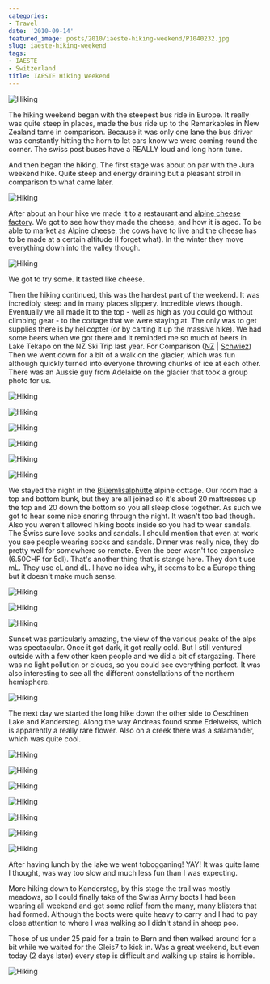 ```yaml
---
categories:
- Travel
date: '2010-09-14'
featured_image: posts/2010/iaeste-hiking-weekend/P1040232.jpg
slug: iaeste-hiking-weekend
tags:
- IAESTE
- Switzerland
title: IAESTE Hiking Weekend
---
```


![Hiking](P1040232.jpg)

The hiking weekend began with the steepest bus ride in Europe. It really was quite steep in places, made the bus ride up to the Remarkables in New Zealand tame in comparison. Because it was only one lane the bus driver was constantly hitting the horn to let cars know we were coming round the corner. The swiss post buses have a REALLY loud and long horn tune.

And then began the hiking. The first stage was about on par with the Jura weekend hike. Quite steep and energy draining but a pleasant stroll in comparison to what came later.

![Hiking](lowerhike.jpg)

After about an hour hike we made it to a restaurant and [alpine cheese factory](http://en.wikipedia.org/wiki/Transhumance#The_Alps). We got to see how they made the cheese, and how it is aged. To be able to market as Alpine cheese, the cows have to live and the cheese has to be made at a certain altitude (I forget what). In the winter they move everything down into the valley though.

![Hiking](cheese.jpg)

We got to try some. It tasted like cheese.

Then the hiking continued, this was the hardest part of the weekend. It was incredibly steep and in many places slippery. Incredible views though. Eventually we all made it to the top - well as high as you could go without climbing gear - to the cottage that we were staying at. The only was to get supplies there is by helicopter (or by carting it up the massive hike). We had some beers when we got there and it reminded me so much of beers in Lake Tekapo on the NZ Ski Trip last year. For Comparison ([NZ](http://picasaweb.google.com/alexguinane/SkiTrip09#5516776164870888626) | [Schwiez](http://picasaweb.google.com/alexguinane/IAESTEHikingWeekend#5516411549420267634)) Then we went down for a bit of a walk on the glacier, which was
fun although quickly turned into everyone throwing chunks of ice at each other. There was an Aussie guy from Adelaide on the glacier that took a group photo for us.

![Hiking](P1040181.jpg)

![Hiking](P1040203.jpg)

![Hiking](finalstairs.jpg)

![Hiking](sign.jpg)

![Hiking](hut.jpg)

![Hiking](groupshot.jpg)

We stayed the night in the [Blüemlisalphütte](https://plus.google.com/110740992425167130852/) alpine cottage. Our room had a top and bottom bunk, but they are all joined so it's about 20 mattresses up the top and 20 down the bottom so you all sleep close together. As such we got to hear some nice snoring through the night. It wasn't too bad though. Also you weren't allowed hiking boots inside so you had to
wear sandals. The Swiss sure love socks and sandals. I should mention that even at work you see people wearing socks and sandals. Dinner was really nice, they do pretty well for somewhere so remote. Even the beer wasn't too expensive (6.50CHF for 5dl). That's another thing that is stange here. They don't use mL. They use cL and dL. I have no idea
why, it seems to be a Europe thing but it doesn't make much sense.

![Hiking](beers1.jpg)

![Hiking](beers2.jpg)

![Hiking](clogs.jpg)

Sunset was particularly amazing, the view of the various peaks of the alps was spectacular. Once it got dark, it got really cold. But I still ventured outside with a few other keen people and we did a bit of stargazing. There was no light pollution or clouds, so you could see everything perfect. It was also interesting to see all the different constellations of the northern hemisphere.

![Hiking](sunset.jpg)

The next day we started the long hike down the other side to Oeschinen Lake and Kandersteg. Along the way Andreas found some Edelweiss, which is apparently a really rare flower. Also on a creek there was a salamander, which was quite cool.

![Hiking](glacier.jpg)

![Hiking](hikedown1.jpg)

![Hiking](flower1.jpg)

![Hiking](flower2.jpg)

![Hiking](salamander.jpg)

![Hiking](Oeschinensee.jpg)

![Hiking](Oeschinensee2.jpg)

After having lunch by the lake we went tobogganing! YAY! It was quite lame I thought, was way too slow and much less fun than I was expecting.

More hiking down to Kandersteg, by this stage the trail was mostly meadows, so I could finally take of the Swiss Army boots I had been wearing all weekend and get some relief from the many, many blisters that had formed. Although the boots were quite heavy to carry and I had to pay close attention to where I was walking so I didn't stand in
sheep poo.

Those of us under 25 paid for a train to Bern and then walked around for a bit while we waited for the Gleis7 to kick in. Was a great weekend, but even today (2 days later) every step is difficult and walking up stairs is horrible.

![Hiking](trainhome.jpg)